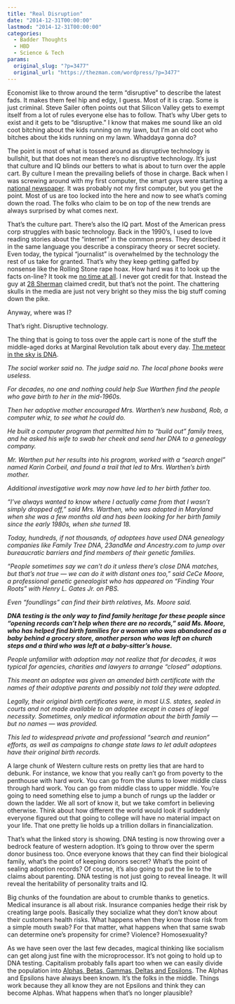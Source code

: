 ```yaml
---
title: "Real Disruption"
date: "2014-12-31T00:00:00"
lastmod: "2014-12-31T00:00:00"
categories:
  - Badder Thoughts
  - HBD
  - Science & Tech
params:
  original_slug: "?p=3477"
  original_url: "https://thezman.com/wordpress/?p=3477"
---
```


Economist like to throw around the term “disruptive” to describe the
latest fads. It makes them feel hip and edgy, I guess. Most of it is
crap. Some is just criminal. Steve Sailer often points out that Silicon
Valley gets to exempt itself from a lot of rules everyone else has to
follow. That’s why Uber gets to exist and it gets to be “disruptive.” I
know that makes me sound like an old coot bitching about the kids
running on my lawn, but I’m an old coot who bitches about the kids
running on my lawn. Whaddaya gonna do?

The point is most of what is tossed around as disruptive technology is
bullshit, but that does not mean there’s no disruptive technology. It’s
just that culture and IQ blinds our betters to what is about to turn
over the apple cart. By culture I mean the prevailing beliefs of those
in charge. Back when I was screwing around with my first computer, the
smart guys were starting a
<a href="https://en.wikipedia.org/wiki/USA_Today" rel="noopener"
target="_blank">national newspaper</a>. It was probably not my first
computer, but you get the point. Most of us are too locked into the here
and now to see what’s coming down the road. The folks who claim to be on
top of the new trends are always surprised by what comes next.

That’s the culture part. There’s also the IQ part. Most of the American
press corp struggles with basic technology. Back in the 1990’s, I used
to love reading stories about the “internet” in the common press. They
described it in the same language you describe a conspiracy theory or
secret society. Even today, the typical “journalist” is overwhelmed by
the technology the rest of us take for granted. That’s why they keep
getting gaffed by nonsense like the Rolling Stone rape hoax. How hard
was it to look up the facts on-line? It took me
<a href="http://thezman.com/wordpress/?p=3334" rel="noopener"
target="_blank">no time at all</a>. I never got credit for that. Instead
the guy at <a href="http://28sherman.blogspot.com/" rel="noopener"
target="_blank">28 Sherman</a> claimed credit, but that’s not the point.
The chattering skulls in the media are just not very bright so they miss
the big stuff coming down the pike.

Anyway, where was I?

That’s right. Disruptive technology.

The thing that is going to toss over the apple cart is none of the stuff
the middle-aged dorks at Marginal Revolution talk about every day. <a
href="http://www.washingtontimes.com/news/2014/dec/29/dna-genealogy-companies-help-adoptees-find-their-r/print/"
rel="noopener" target="_blank">The meteor in the sky is DNA</a>.

*The social worker said no. The judge said no. The local phone books
were useless.*

*For decades, no one and nothing could help Sue Warthen find the people
who gave birth to her in the mid-1960s.*

*Then her adoptive mother encouraged Mrs. Warthen’s new husband, Rob, a
computer whiz, to see what he could do.*

*He built a computer program that permitted him to “build out” family
trees, and he asked his wife to swab her cheek and send her DNA to a
genealogy company.*

*Mr. Warthen put her results into his program, worked with a “search
angel” named Karin Corbeil, and found a trail that led to Mrs. Warthen’s
birth mother.*

*Additional investigative work may now have led to her birth father
too.*

*“I’ve always wanted to know where I actually came from that I wasn’t
simply dropped off,” said Mrs. Warthen, who was adopted in Maryland when
she was a few months old and has been looking for her birth family since
the early 1980s, when she turned 18.*

*Today, hundreds, if not thousands, of adoptees have used DNA genealogy
companies like Family Tree DNA, 23andMe and Ancestry.com to jump over
bureaucratic barriers and find members of their genetic families.*

*“People sometimes say we can’t do it unless there’s close DNA matches,
but that’s not true — we can do it with distant ones too,” said CeCe
Moore, a professional genetic genealogist who has appeared on “Finding
Your Roots” with Henry L. Gates Jr. on PBS.*

*Even “foundlings” can find their birth relatives, Ms. Moore said.*

***DNA testing is the only way to find family heritage for these people
since “opening records can’t help when there are no records,” said Ms.
Moore, who has helped find birth families for a woman who was abandoned
as a baby behind a grocery store, another person who was left on church
steps and a third who was left at a baby-sitter’s house.***

*People unfamiliar with adoption may not realize that for decades, it
was typical for agencies, charities and lawyers to arrange “closed”
adoptions.*

*This meant an adoptee was given an amended birth certificate with the
names of their adoptive parents and possibly not told they were
adopted.*

*Legally, their original birth certificates were, in most U.S. states,
sealed in courts and not made available to an adoptee except in cases of
legal necessity. Sometimes, only medical information about the birth
family — but no names — was provided.*

*This led to widespread private and professional “search and reunion”
efforts, as well as campaigns to change state laws to let adult adoptees
have their original birth records.*

A large chunk of Western culture rests on pretty lies that are hard to
debunk. For instance, we know that you really can’t go from poverty to
the penthouse with hard work. You can go from the slums to lower middle
class through hard work. You can go from middle class to upper middle.
You’re going to need something else to jump a bunch of rungs up the
ladder or down the ladder. We all sort of know it, but we take comfort
in believing otherwise. Think about how different the world would look
if suddenly everyone figured out that going to college will have no
material impact on your life. That one pretty lie holds up a trillion
dollars in financialization.

That’s what the linked story is showing. DNA testing is now throwing
over a bedrock feature of western adoption. It’s going to throw over the
sperm donor business too. Once everyone knows that they can find their
biological family, what’s the point of keeping donors secret? What’s the
point of sealing adoption records? Of course, it’s also going to put the
lie to the claims about parenting. DNA testing is not just going to
reveal lineage. It will reveal the heritability of personality traits
and IQ.

Big chunks of the foundation are about to crumble thanks to genetics.
Medical insurance is all about risk. Insurance companies hedge their
risk by creating large pools. Basically they socialize what they don’t
know about their customers health risks. What happens when they know
those risk from a simple mouth swab? For that matter, what happens when
that same swab can determine one’s propensity for crime? Violence?
Homosexuality?

As we have seen over the last few decades, magical thinking like
socialism can get along just fine with the microprocessor. It’s not
going to hold up to DNA testing. Capitalism probably falls apart too
when we can easily divide the population into
<a href="http://en.wikipedia.org/wiki/Brave_New_World" rel="noopener"
target="_blank">Alphas, Betas, Gammas, Deltas and Epsilons</a>. The
Alphas and Epsilons have always been known. It’s the folks in the
middle. Things work because they all know they are not Epsilons and
think they can become Alphas. What happens when that’s no longer
plausible?
